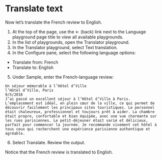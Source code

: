 # Translate text

Now let’s translate the French review to English.

1. At the top of the page, use the ← (back) link next to the Language playground page title to view all available playgrounds.
2. In the list of playgrounds, open the Translator playground.
3. In the Translator playground, select Text translation.
4. In the Configure pane, select the following language options:

- Translate from: French
- Translate to: English

5. Under Sample, enter the French-language review:

```
Un séjour mémorable à l’Hôtel d’Ville
l’Hôtel d’Ville, Paris
9/5/2018
J’ai passé un excellent séjour à l’Hôtel d’Ville à Paris. L’emplacement est idéal, en plein cœur de la ville, ce qui permet de découvrir facilement les principaux sites touristiques. Le personnel était chaleureux, professionnel et toujours prêt à aider. La chambre était propre, confortable et bien équipée, avec une vue charmante sur les rues parisiennes. Le petit-déjeuner était varié et délicieux, parfait pour commencer la journée. Je recommande vivement cet hôtel à tous ceux qui recherchent une expérience parisienne authentique et agréable.
```

6. Select Translate. Review the output.

Notice that the French review is translated to English.
